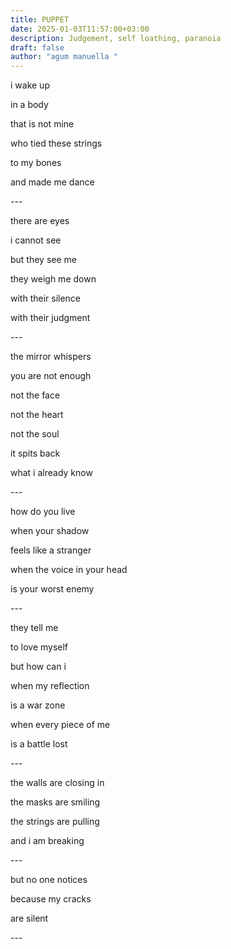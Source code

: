 ```yaml
---
title: PUPPET
date: 2025-01-03T11:57:00+03:00
description: Judgement, self loathing, paranoia
draft: false
author: "agum manuella "
---
```




i wake up


in a body


that is not mine


who tied these strings


to my bones


and made me dance

\---

there are eyes


i cannot see


but they see me


they weigh me down


with their silence


with their judgment

\---

the mirror whispers


you are not enough


not the face


not the heart


not the soul


it spits back


what i already know

\---

how do you live


when your shadow


feels like a stranger


when the voice in your head


is your worst enemy

\---

they tell me


to love myself


but how can i


when my reflection


is a war zone


when every piece of me


is a battle lost

\---



the walls are closing in


the masks are smiling


the strings are pulling


and i am breaking

\---

but no one notices


because my cracks


are silent

\---

